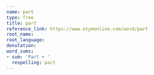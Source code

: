 ```yaml
---
name: part
type: free
title: part
reference_link: https://www.etymonline.com/word/part
root_name: 
root_language: 
denotation: 
word_sums:
- sum: 'Part + '
  respelling: part
---
```

